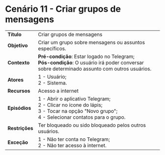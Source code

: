 # Cenário 11 - Criar grupos de mensagens

|                |                                                                                                                                                     |
| -------------- | :-------------------------------------------------------------------------------------------------------------------------------------------------- |
| **Título**     | Criar grupos de mensagens                                                                                                                           |
| **Objetivo**   | Criar um grupo sobre mensagens ou assuntos específicos.                                                                                             |
| **Contexto**   | **Pré-condição**: Estar logado no Telegram;<br>**Pós-condição**: O usuário irá poder conversar sobre determinado assunto com outros usuários.       |
| **Atores**     | 1 - Usuário;<br> 2 - Sistema.                                                                                                                       |
| **Recursos**   | Acesso a internet <br>                                                                                                                              |
| **Episódios**  | 1 - Abrir o aplicativo Telegram; <br> 2 - Clicar no ícone do lápis; <br>3 - Tocar na opção "Novo grupo"; <br> 4 - Selecionar contatos para o grupo. |
| **Restrições** | Ter bloqueado ou sido bloqueado pelos outros usuários.                                                                                              |
| **Exceção**    | 1 - Não ter conta no Telegram;<br> 2 - Não ter acesso à internet.                                                                                   |
